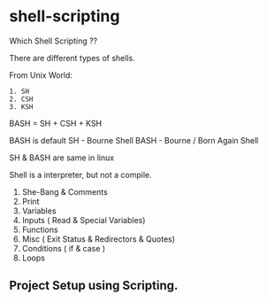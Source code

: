 # shell-scripting

Which Shell Scripting ??

There are different types of shells.

From Unix World:

    1. SH 
    2. CSH
    3. KSH

BASH = SH + CSH + KSH 

BASH is default 
SH - Bourne Shell 
BASH - Bourne / Born Again Shell

SH & BASH are same in linux 

Shell is a interpreter, but not a compile.

1. She-Bang & Comments
2. Print
3. Variables 
4. Inputs  ( Read & Special Variables)
5. Functions 
6. Misc ( Exit Status & Redirectors & Quotes)
7. Conditions ( if & case )
8. Loops

## Project Setup using Scripting.
